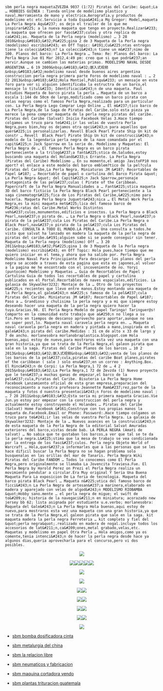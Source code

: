
```
sbm perla negra maquetaZVEZDA 9037 (1:72) Piratas del Caribe: &quot;La … HOBBIES GUINEA : Tienda online de modelismo plastico y naval.Herramienta de mano y electrica.Aerografia.y productos de modelismo etc etc.Servicio a toda Espa&#241;a Mq Gregor: Model,maqueta La Perla Negra Aqu&#237; os dejo el trailer de lo que me inspirar&#225; a la nueva maqueta que tengo en proyecto.Realizar&#233; la maqueta que ofrecen por fasc&#237;culos y otra replica de ca&#241;as. Maqueta de la Perla negra (modelismo) … 3 28 2010&nbsp;&#0183;&#32;P&#225;gina 2 de 3 Maqueta de la Perla negra (modelismo) escribi&#243; en Off Topic: &#191;Cu&#225;ntas entregas tiene la colecci&#243;n? La colecci&#243;n tiene un m&#237;nimo de 100. Planos del barco: La Perla Negra … Tema: Re: Planos del barco: La Perla Negra Jue 01 Mar 2012,4:49 pm: creo que si que podr&#237;an servir.Aunque se cambien las materias primas. MODELISMO NAVAL DESDE ARGENTINA … 6 19 2009&nbsp;&#0183;&#32;嵌入式视频&nbsp;&#0183;&#32;modelismo naval desde buenos aires argentina construccion perla negra primera parte Foros de modelismo naval : … 2 22 2013&nbsp;&#0183;&#32;Hola Montiel,Publiqu&#233; un mensaje en este foro para ver si alguien identificaba la estructra de un barco,el mensaje lo titul&#233; Identificaci&#243;n de una maqueta. Paul Estudios Maqueta de barco pirata la perla … Maqueta de un barco a escala 1:144 de 50cm de largo,modificado como un barco pirata con velas negras como el famoso Perla Negra,realizado para un particular con. La Perla Negra Lego Comprar Lego Online … El m&#237;tico barco de La Perla Negra,de la Saga de Piratas del Caribe.solo esta pieza ya merece la pena comprar maqueta de la perla negra piratas del caribe. Piratas del Caribe (Salvat) Inicio Facebook Velas 3.Hace tiempo colgamos un truco para te&#241;ir las velas de vuestra Perla Negra,pues bien,hoy os dejamos otra opci&#243;n para aquellos que quer&#225;is personalizarlas. Revell Black Pearl Pirate Ship Un kit de constr … Revell  Black Pearl Pirate Ship Un kit de construcci&#243;n modelo de la legendaria perla negra de la nave comandada por el capit&#225;n Jack Sparrow en la serie de. Modelismo y Maquetas: El Perla Negra de … El famoso Perla Negra es un barco pirata perteneciente a la trilog&#237;a fant&#225;stica de.Saludos,estoy buscando una maqueta del Holand&#233;s Errante. La Perla Negra (Piratas del Caribe) Modelismo … En su momento,el amigo JavitoFP10 nos aport? el enlace a este modelo del barco emblem?tico de la pel?cula Piratas del Caribe,La Perla Negra. Miniaturas JM &#187; Recortables de Papel &#187; … Recortable de papel o cartulina del Barco Pirata &quot; La Perla Negra &quot; del Capit&#225;n Jack Sparrow,personaje protagonista de las pel&#237;culas ( Pirate of the Caribbean. Papercraft de la Perla Negra Manualidades a … Fant&#225;stica maqueta 3D del barco ficticio la Perla Negra Black Pearl perteneciente a la saga cinematogr&#225;fica de Los Piratas del Caribe,&#225;nimo para hacerla. Maqueta Perla Negra Juguetr&#243;nica … El Metal Work Perla Negra,es la mini maqueta met&#225;lica del famoso barco de P&#236;ratas del Caribe.Metal Works Distintos veh&#237;culos,monumentos,edificios e insectos. La Perla Negra o Black Pearl,nav&#237;o pirata de. … La Perla Negra o Black Pearl,nav&#237;o pirata de la pel&#237;cula Los Piratas del Caribe.La Perla Negra o Black Pearl,nav&#237;o pirata de la pel&#237;cula Los Piratas del Caribe. CONSULTA A TODO EL MUNDO.LA PERLA … Una consulta a todos.he visto que salvat ha lanzado en madera la maqueta de la perla negra de piratas del caribe.&#191;alguien sabe si se puede conseguir sin tener. Maqueta de la Perla negra (modelismo) Off … 3 20 2011&nbsp;&#0183;&#32;P&#225;gina 1 de 3 Maqueta de la Perla negra (modelismo) escribi&#243; en Off Topic: Hola pues,hace tiempo que me quiero iniciar en el tema,y ahora que ha salido por. Perla Negra Modelismo Naval Para Principiante Para descargar los planos del perla negra se accede a traves de esta pagina que esta en japones,al volver a la pagina me he encontrado con el incoveniente de no. Yoryi (puntocom) Modelismo y Maquetas … Guia de Recortables de Papel y Cartulina Guia de todos los recortables de papel y cartulina publicados en el Portal.Recortables de naves espaciales,edificios. La galaxia de Skywalker3232: Montaje de la … Otro de los proyectos m&#225;s recientes que llevo entre manos.Estoy montando una maqueta de la Perla Negra,el gale&#243;n m&#225;s famoso de la pel&#237;cula Piratas del Caribe. Miniaturas JM &#187; Recortables de Papel &#187; Paso a … Grandioso y chulisima la perla negra y a mi que siempre estoy deseando hacer una maqueta de la perla negra quiero hacer la tuya.Gracias.98. El Perla Negra Modelo de papel Taringa! Taringuer@s! Comparto en la comunidad este trabajo que a&#250;n no llega a su fin.Pero en tiempos de descanso aprovecho para aportar,aunque no sea un super post,lo. Maqueta naval caravela perla negra en. … Maqueta naval caravela perla negra en madera y pintada a mano,inspirada en el gale&#243;n pirata del caribe.Medidas : 31 cm de alto x 33 de largo y 7 de ancho. morlanesobra morlanobraplastica.blogspot.com Hola buenas,aqui estoy de nuevo,para mostraros esta vez una maqueta con una gran historia,ya que se trata de la Perla Negra,el galeon pirata que sale en la saga. Piratas del Caribe Planos de los barcos … 10 2 2013&nbsp;&#0183;&#32;嵌入式视频&nbsp;&#0183;&#32;venta de los planos de los barcos de la pel&#237;cula,piratas del caribe Boat planes,pirates of the caribbean ( sale ) solo env&#237;en un correo : Anything.Box. El Rinc&#243;n de Corpi: La Perla Negra,1 72 de … 4 2 2015&nbsp;&#0183;&#32;La Perla Negra,1 72 de Zevzda (1) Nuevo proyecto que le ten&#237;a muchas ganas de empezar,el barco de la pel&#237;cula,Piratas del Caribe. Bisuteria La Perla Negra Home Facebook Lanzamiento oficial de esta gran empresa,preparacion del reconocimiento a nuestra profesora Jeannette Ram&#237;rez,parte de la maqueta y fotos d nuestra presentaci&#243;n Foros de modelismo naval : … 7 28 2011&nbsp;&#0183;&#32;Esta seria mi primera maqueta Gracias.Vie Jun.yo estoy por empezar con la construccion del perla negra y actualmente estoy construyendo el Holandes … Piratas del Caribe (Salvat) Home Facebook &#161;Construye con tus propias manos la maqueta de.Facebook.Email or Phone: Password:.Hace tiempo colgamos un truco para te&#241;ir las velas de vuestra Perla Negra. La galaxia de Skywalker3232: Montaje de la … Nuevos avances en la construcci&#243;n de esta maqueta de la Perla Negra de la editorial Salvat Amuradas exteriores del barco,vistas desde bab. LA PERLA NEGRA (Amati de salvat) … No sabia que te gustaban los barcos,a ver que tal se te da la perla negra.L&#225;stima que la mesa de trabajo se vea condicionada por la entrega de los fasc&#237;culos. Perla negra Objeto World of Warcraft … Hola,quer&#237;a informarles que a las personas que se les hace dificil buscar la Perla Negra no se hagan problema solo busquenalas en las orillas del mar de Tanaris. Perla Negra Wiki Piratas del Caribe FANDOM … Todos lo conocemos como El Perla Negra,pero originalmente se llamaba La Jovencita Traviesa.Fue. El Perla Negra by Harold Perez on Prezi el Perla Negra realiza un movimiento pendular a circular.Era Muy original Y Seria Una Buena Maqueta Para La exposicion De La feria de tecnologia. Maqueta del barco pirata Black Pearl … Maqueta n&#225;utica del famoso barco de ficci&#243;n La Perla Negra de artesan&#237;a marinera,elaborado en madera y aparejado con velas de algod&#243;n MODELISMO RIOBAMBA &quot;Hobby sano.mente … el perla negra de migue; el swift de to&#209;o; historia de la navegaci&#211;n en miniatura; acorazado new jersey bb 62; lista asignada por estudiante u.e.verbo; morlanesobra: Maqueta del Gale&#243;n La Perla Negra Hola buenas,aqui estoy de nuevo,para mostraros esta vez una maqueta con una gran historia,ya que se trata de la Perla Negra,el galeon pirata que sale en la saga. kit maqueta madera la perla negra Ferreteria … kit completo y fiel del &quot;perla negra&quot;.realizado en madera de nogal.incluye todos los accesorios de lat&#211;n,ca&#209;ones,metal grabado,velas,etc. Maquetas y modelismo en papel Otra Perla … Hola amigos,como ya os comente,tenia intenci&#243;n de hacer la perla negra desde hace ya algunos dias,queria aprovecharla para el concurso,pero vi dos posibles. 
```

<div align="center">

<a href="https://es-crusher.shibang-china.com/github&k=sbm+perla+negra+maqueta"><img src="https://static.shibang-china.com/es/crusher/logo.jpg"></a>

<a href="https://es-crusher.shibang-china.com/github&k=sbm+perla+negra+maqueta"><img src="https://static.shibang-china.com/es/crusher/index.jpg"></a><a href="https://es-crusher.shibang-china.com/material.htmlgithub&k=sbm+perla+negra+maqueta"><img src="https://static.shibang-china.com/es/crusher/material.jpg"></a><a href="https://es-crusher.shibang-china.com/application.htmlgithub&k=sbm+perla+negra+maqueta"><img src="https://static.shibang-china.com/es/crusher/application.jpg"></a><a href="https://es-crusher.shibang-china.com/aboutus.htmlgithub&k=sbm+perla+negra+maqueta"><img src="https://static.shibang-china.com/es/crusher/aboutus.jpg"></a><a href="https://es-crusher.shibang-china.com/contact.htmlgithub&k=sbm+perla+negra+maqueta"><img src="https://static.shibang-china.com/es/crusher/contact.jpg"></a>

<a href="https://es-crusher.shibang-china.com/github&k=sbm+perla+negra+maqueta"><img src="https://static.shibang-china.com/es/crusher/banner.jpg"></a>

<a href="https://swt.shibang-china.com/github&k=sbm+perla+negra+maqueta"><img src="https://static.shibang-china.com/es/crusher/text.jpg"></a>

<a href="https://swt.shibang-china.com/github&k=sbm+perla+negra+maqueta"><img src="https://static.shibang-china.com/es/crusher/chat.jpg"></a><a href="https://es-crusher.shibang-china.com/contact.htmlgithub&k=sbm+perla+negra+maqueta"><img src="https://static.shibang-china.com/es/crusher/message.jpg"></a>

<a href="https://es-crusher.shibang-china.com/products/pe.htmlgithub&k=sbm+perla+negra+maqueta"><img src="https://static.shibang-china.com/es/crusher/pe.jpg"></a><a href="https://es-crusher.shibang-china.com/products/pf.htmlgithub&k=sbm+perla+negra+maqueta"><img src="https://static.shibang-china.com/es/crusher/pf.jpg"></a>

<a href="https://es-crusher.shibang-china.com/products/hpt.htmlgithub&k=sbm+perla+negra+maqueta"><img src="https://static.shibang-china.com/es/crusher/hpt.jpg"></a><a href="https://es-crusher.shibang-china.com/products/vsi.htmlgithub&k=sbm+perla+negra+maqueta"><img src="https://static.shibang-china.com/es/crusher/vsi.jpg"></a>

<a href="https://es-crusher.shibang-china.com/products/klv.htmlgithub&k=sbm+perla+negra+maqueta"><img src="https://static.shibang-china.com/es/crusher/klv.jpg"></a><a href="https://es-crusher.shibang-china.com/products/portable.htmlgithub&k=sbm+perla+negra+maqueta"><img src="https://static.shibang-china.com/es/crusher/portable.jpg"></a>

<a href="https://swt.shibang-china.com/github&k=sbm+perla+negra+maqueta"><img src="https://static.shibang-china.com/es/crusher/case.jpg"></a>

</div>


* [sbm bomba dosificadora cinta](sbm%20bomba%20dosificadora%20cinta.md)

* [sbm metalurgia del china](sbm%20metalurgia%20del%20china.md)

* [sbm la relacion libre](sbm%20la%20relacion%20libre.md)

* [sbm neumaticos y fabricacion](sbm%20neumaticos%20y%20fabricacion.md)

* [sbm maquina cortadora vendo](sbm%20maquina%20cortadora%20vendo.md)

* [sbm plantas trituracion guatemala](sbm%20plantas%20trituracion%20guatemala.md)